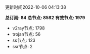 更新时间2022-10-06 04:13:38

**总订阅: 64**
**总节点: 8582**
**有效节点: 1979**
- v2ray节点: 1798
- trojan节点: 56
- ss节点: 123
- ssr节点: 2

